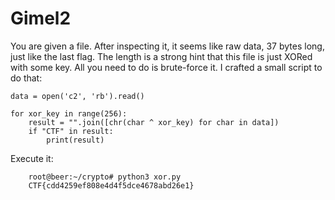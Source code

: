 
# Gimel2
You are given a file. After inspecting it, it seems like raw data, 37 bytes long, just like the last flag.
The length is a strong hint that this file is just XORed with some key. All you need to do is brute-force it.
I crafted a small script to do that:

    data = open('c2', 'rb').read()
    
    for xor_key in range(256):
        result = "".join([chr(char ^ xor_key) for char in data])
        if "CTF" in result:
            print(result)

Execute it:

        root@beer:~/crypto# python3 xor.py
        CTF{cdd4259ef808e4d4f5dce4678abd26e1}
